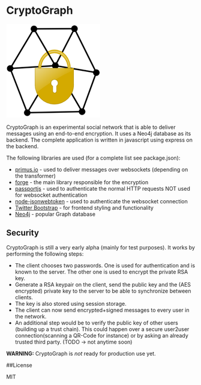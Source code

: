 # CryptoGraph

![Image](cryptograph.png?raw=true)

CryptoGraph is an experimental social network that is able to deliver messages using an end-to-end encryption. It uses a Neo4j database as its backend. The complete application is written in javascript using express on the backend.

The following libraries are used (for a complete list see package.json):

- [primus.io](http://primus.io) - used to deliver messages over websockets (depending on the transformer)
- [forge](https://github.com/digitalbazaar/forge) - the main library responsible for the encryption
- [passportjs](http://passportjs.org/) - used to authenticate the normal HTTP requests NOT used for websocket authentication
- [node-jsonwebtoken](https://github.com/auth0/node-jsonwebtoken) - used to authenticate the websocket connection
- [Twitter Bootstrap](http://getbootstrap.com) - for frontend styling and functionality
- [Neo4j](http://www.neo4j.org/) - popular Graph database

## Security

CryptoGraph is still a very early alpha (mainly for test purposes). It works by performing the following steps:

- The client chooses two passwords. One is used for authentication and is known to the server. The other one is used to encrypt the private RSA key.
- Generate a RSA keypair on the client, send the public key and the (AES encrypted) private key to the server to be able to synchronize between clients.
- The key is also stored using session storage.
- The client can now send encrypted+signed messages to every user in the network.
- An additional step would be to verify the public key of other users (building up a trust chain). This could happen over a secure user2user connection(scanning a QR-Code for instance) or by asking an already trusted third party. (TODO -> not anytime soon)

**WARNING:** CryptoGraph is *not* ready for production use yet.

##License

MIT
